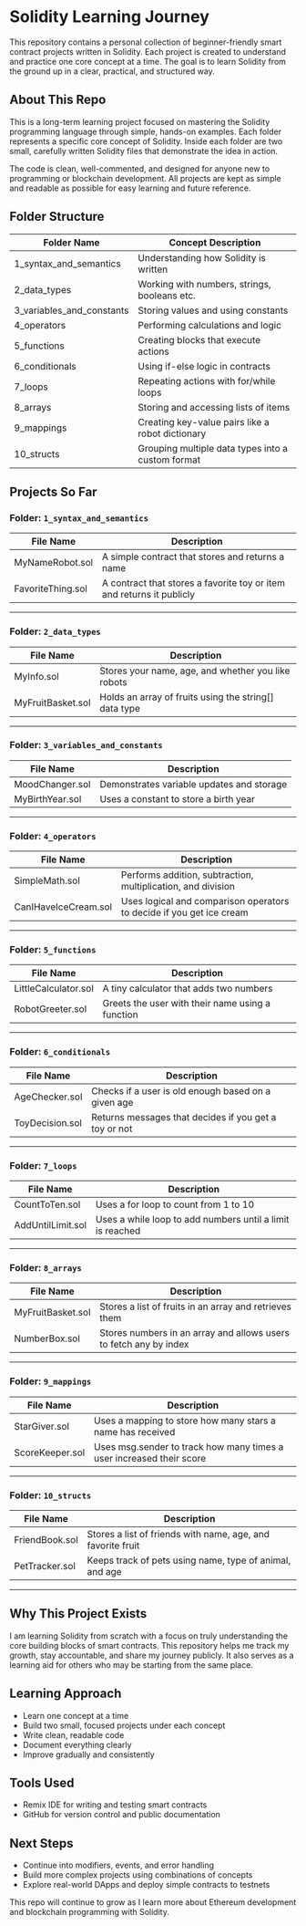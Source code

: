 # Solidity Learning Journey

This repository contains a personal collection of beginner-friendly smart contract projects written in Solidity. Each project is created to understand and practice one core concept at a time. The goal is to learn Solidity from the ground up in a clear, practical, and structured way.

## About This Repo

This is a long-term learning project focused on mastering the Solidity programming language through simple, hands-on examples. Each folder represents a specific core concept of Solidity. Inside each folder are two small, carefully written Solidity files that demonstrate the idea in action.

The code is clean, well-commented, and designed for anyone new to programming or blockchain development. All projects are kept as simple and readable as possible for easy learning and future reference.

## Folder Structure

| Folder Name                | Concept Description                                |
|---------------------------|----------------------------------------------------|
| 1_syntax_and_semantics    | Understanding how Solidity is written              |
| 2_data_types              | Working with numbers, strings, booleans etc.       |
| 3_variables_and_constants | Storing values and using constants                 |
| 4_operators               | Performing calculations and logic                  |
| 5_functions               | Creating blocks that execute actions               |
| 6_conditionals            | Using if-else logic in contracts                   |
| 7_loops                   | Repeating actions with for/while loops             |
| 8_arrays                  | Storing and accessing lists of items               |
| 9_mappings                | Creating key-value pairs like a robot dictionary   |
| 10_structs                | Grouping multiple data types into a custom format  |

## Projects So Far

### Folder: `1_syntax_and_semantics`

| File Name              | Description                                                             |
|------------------------|-------------------------------------------------------------------------|
| MyNameRobot.sol        | A simple contract that stores and returns a name                        |
| FavoriteThing.sol      | A contract that stores a favorite toy or item and returns it publicly   |

---

### Folder: `2_data_types`

| File Name              | Description                                                             |
|------------------------|-------------------------------------------------------------------------|
| MyInfo.sol             | Stores your name, age, and whether you like robots                      |
| MyFruitBasket.sol      | Holds an array of fruits using the string[] data type                   |

---

### Folder: `3_variables_and_constants`

| File Name              | Description                                                             |
|------------------------|-------------------------------------------------------------------------|
| MoodChanger.sol        | Demonstrates variable updates and storage                               |
| MyBirthYear.sol        | Uses a constant to store a birth year                                   |

---

### Folder: `4_operators`

| File Name              | Description                                                             |
|------------------------|-------------------------------------------------------------------------|
| SimpleMath.sol         | Performs addition, subtraction, multiplication, and division            |
| CanIHaveIceCream.sol   | Uses logical and comparison operators to decide if you get ice cream    |

---

### Folder: `5_functions`

| File Name              | Description                                                             |
|------------------------|-------------------------------------------------------------------------|
| LittleCalculator.sol   | A tiny calculator that adds two numbers                                 |
| RobotGreeter.sol       | Greets the user with their name using a function                        |

---

### Folder: `6_conditionals`

| File Name              | Description                                                             |
|------------------------|-------------------------------------------------------------------------|
| AgeChecker.sol         | Checks if a user is old enough based on a given age                     |
| ToyDecision.sol        | Returns messages that decides if you get a toy or not                   |

---

### Folder: `7_loops`

| File Name              | Description                                                             |
|------------------------|-------------------------------------------------------------------------|
| CountToTen.sol         | Uses a for loop to count from 1 to 10                                   |
| AddUntilLimit.sol      | Uses a while loop to add numbers until a limit is reached               |

---

### Folder: `8_arrays`

| File Name              | Description                                                             |
|------------------------|-------------------------------------------------------------------------|
| MyFruitBasket.sol      | Stores a list of fruits in an array and retrieves them                  |
| NumberBox.sol          | Stores numbers in an array and allows users to fetch any by index       |

---

### Folder: `9_mappings`

| File Name              | Description                                                             |
|------------------------|-------------------------------------------------------------------------|
| StarGiver.sol          | Uses a mapping to store how many stars a name has received              |
| ScoreKeeper.sol        | Uses msg.sender to track how many times a user increased their score    |

---

### Folder: `10_structs`

| File Name              | Description                                                             |
|------------------------|-------------------------------------------------------------------------|
| FriendBook.sol         | Stores a list of friends with name, age, and favorite fruit             |
| PetTracker.sol         | Keeps track of pets using name, type of animal, and age                 |

---

## Why This Project Exists

I am learning Solidity from scratch with a focus on truly understanding the core building blocks of smart contracts. This repository helps me track my growth, stay accountable, and share my journey publicly. It also serves as a learning aid for others who may be starting from the same place.

## Learning Approach

- Learn one concept at a time  
- Build two small, focused projects under each concept  
- Write clean, readable code  
- Document everything clearly  
- Improve gradually and consistently

## Tools Used

- Remix IDE for writing and testing smart contracts  
- GitHub for version control and public documentation

## Next Steps

- Continue into modifiers, events, and error handling  
- Build more complex projects using combinations of concepts  
- Explore real-world DApps and deploy simple contracts to testnets

This repo will continue to grow as I learn more about Ethereum development and blockchain programming with Solidity.
